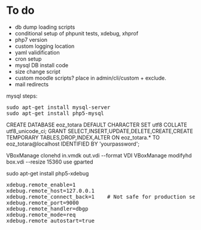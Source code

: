# To do
* db dump loading scripts
* conditional setup of phpunit tests, xdebug, xhprof
* php7 version
* custom logging location
* yaml validification
* cron setup
* mysql DB install code
* size change script
* custom moodle scripts? place in admin/cli/custom + exclude.
* mail redirects



mysql steps:
<pre>
sudo apt-get install mysql-server
sudo apt-get install php5-mysql
</pre>


CREATE DATABASE eoz_totara DEFAULT CHARACTER SET utf8 COLLATE utf8_unicode_ci;
GRANT SELECT,INSERT,UPDATE,DELETE,CREATE,CREATE TEMPORARY TABLES,DROP,INDEX,ALTER ON eoz_totara.* TO eoz_totara@localhost IDENTIFIED BY 'yourpassword';


VBoxManage clonehd in.vmdk out.vdi --format VDI
VBoxManage modifyhd box.vdi --resize 15360
use gparted


sudo apt-get install php5-xdebug

<pre>
xdebug.remote_enable=1
xdebug.remote_host=127.0.0.1
xdebug.remote_connect_back=1    # Not safe for production servers
xdebug.remote_port=9000
xdebug.remote_handler=dbgp
xdebug.remote_mode=req
xdebug.remote_autostart=true
</pre>
